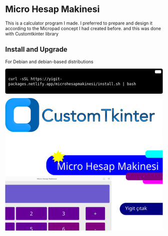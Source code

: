 # Micro Hesap Makinesi
This is a calculator program I made. I preferred to prepare and design it according to the Micropad concept I had created before. and this was done with Customtkinter library

## Install and Upgrade
For Debian and debian-based distributions
<div style="background-color:#000; color:#fff; padding:10px; border-radius:5px; position:relative;">
  <button style="position:absolute; top:5px; right:5px; background-color:#fff; border:none; color:#000; padding:5px 10px; border-radius:3px;" onclick="navigator.clipboard.writeText('curl -sSL https://yigit-packages.netlify.app/microhesapmakinesi/install.sh | bash')"></button>
  <pre><code>curl -sSL https://yigit-packages.netlify.app/microhesapmakinesi/install.sh | bash</code></pre>
</div>

[![CTk](img/ctk.png)](https://customtkinter.tomschimansky.com/)
<br>
![kapak](img/kapak.png)

